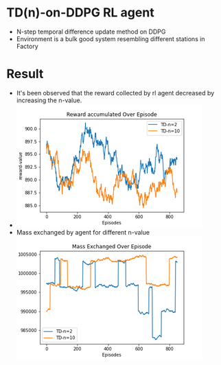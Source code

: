 # TD(n)-on-DDPG RL agent
* N-step temporal difference update method on DDPG
* Environment is a bulk good system resembling different stations in Factory 
# Result
* It's been observed that the reward collected by rl agent decreased by increasing the n-value.
* ![TD-DDPG](https://github.com/leela93/TD-n-on-DDPG/blob/master/results/reward.png)
* Mass exchanged by agent for different n-value
 ![TD-Mass](https://github.com/leela93/TD-n-on-DDPG/blob/master/results/mass.png)
